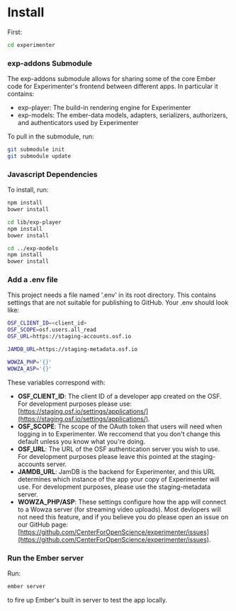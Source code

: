 # Install

First:
```bash
cd experimenter
```

### exp-addons Submodule

The exp-addons submodule allows for sharing some of the core Ember code for Experimenter's frontend between different apps. In particular it contains:
- exp-player: The build-in rendering engine for Experimenter
- exp-models: The ember-data models, adapters, serializers, authorizers, and authenticators used by Experimenter

To pull in the submodule, run:
```bash
git submodule init
git submodule update
```

### Javascript Dependencies

To install, run:
```bash
npm install
bower install

cd lib/exp-player
npm install
bower install

cd ../exp-models
npm install
bower install
```

### Add a .env file

This project needs a file named '.env' in its root directory. This contains settings that are not suitable for publishing to GitHub. Your .env should look like:

```bash
OSF_CLIENT_ID=<client_id>
OSF_SCOPE=osf.users.all_read
OSF_URL=https://staging-accounts.osf.io

JAMDB_URL=https://staging-metadata.osf.io

WOWZA_PHP='{}'
WOWZA_ASP='{}'
```

These variables correspond with:

- **OSF_CLIENT_ID**: The client ID of a developer app created on the OSF. For development purposes please use: [https://staging.osf.io/settings/applications/](https://staging.osf.io/settings/applications/).
- **OSF_SCOPE**: The scope of the OAuth token that users will need when logging in to Experimenter. We reccomend that you don't change this default unless you know what you're doing.
- **OSF_URL**: The URL of the OSF authentication server you wish to use. For development purposes please leave this pointed at the staging-accounts server.
- **JAMDB_URL**: JamDB is the backend for Experimenter, and this URL determines which instance of the app your copy of Experimenter will use. For development purposes, please use the staging-metadata server.
- **WOWZA_PHP/ASP**: These settings configure how the app will connect to a Wowza server (for streaming video uploads). Most devlopers will not need this feature, and if you believe you do please open an issue on our GitHub page: [https://github.com/CenterForOpenScience/experimenter/issues](https://github.com/CenterForOpenScience/experimenter/issues).


### Run the Ember server

Run:
```bash
ember server
```

to fire up Ember's built in server to test the app locally.
